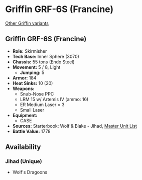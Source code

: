 # Griffin GRF-6S (Francine)

[Other Griffin variants](../griffin.md)

## Griffin GRF-6S (Francine)
- **Role:** Skirmisher
- **Tech Base:** Inner Sphere (3070)
- **Chassis:** 55 tons (Endo Steel)
- **Movement:** 5 / 8, Light
  - **Jumping:** 5
- **Armor:** 184
- **Heat Sinks:** 10 (20)
- **Weapons:**
  - Snub-Nose PPC
  - LRM 15 w/ Artemis IV (ammo: 16)
  - ER Medium Laser × 3
  - Small Laser
- **Equipment:**
  - CASE
- **Sources:** Starterbook: Wolf & Blake - Jihad, [Master Unit List](http://masterunitlist.info/Unit/Details/1309/griffin-grf-6s-francine)
- **Battle Value:** 1778

## Availability

### Jihad (Unique)
- Wolf's Dragoons

